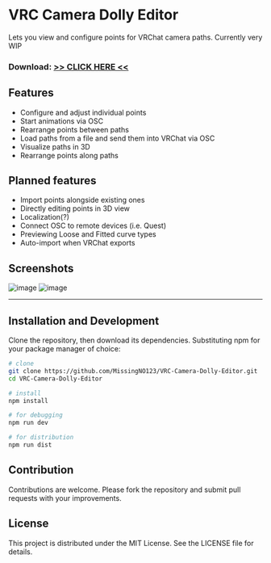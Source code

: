 # VRC Camera Dolly Editor

Lets you view and configure points for VRChat camera paths. Currently very WIP

### Download: [>> CLICK HERE <<](https://github.com/MissingNO123/VRC-Camera-Dolly-Editor/releases/download/0.1.0/VRCCameraDollyEditor-0.1.0-Windows.zip)

## Features

- Configure and adjust individual points
- Start animations via OSC
- Rearrange points between paths
- Load paths from a file and send them into VRChat via OSC
- Visualize paths in 3D
- Rearrange points along paths

## Planned features

- Import points alongside existing ones
- Directly editing points in 3D view
- Localization(?)
- Connect OSC to remote devices (i.e. Quest)
- Previewing Loose and Fitted curve types
- Auto-import when VRChat exports
  
## Screenshots
![image](https://github.com/user-attachments/assets/e8681096-0342-45f1-a778-1ab0f5b33e67)
![image](https://github.com/user-attachments/assets/88a7f026-527a-4178-9e94-3392f7ef69a8)

__                                          __

## Installation and Development

Clone the repository, then download its dependencies.
Substituting npm for your package manager of choice:

```bash
# clone
git clone https://github.com/MissingNO123/VRC-Camera-Dolly-Editor.git
cd VRC-Camera-Dolly-Editor

# install
npm install

# for debugging
npm run dev

# for distribution
npm run dist
```

## Contribution

Contributions are welcome. Please fork the repository and submit pull requests with your improvements.

## License

This project is distributed under the MIT License. See the LICENSE file for details.
